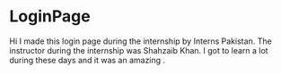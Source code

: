 # LoginPage
Hi I made this login page during the internship by Interns Pakistan. The instructor during the internship was Shahzaib Khan. I got to learn a lot during these days and it was an amazing .
